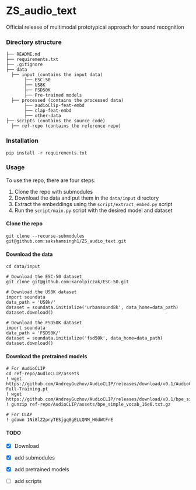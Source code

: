 # ZS_audio_text
Official release of multimodal prototypical approach for sound recognition

### Directory structure
```
├── README.md
├── requirements.txt
├── .gitignore
├── data
  ├── input (contains the input data)
       ├── ESC-50 
       ├── US8K
       ├── FSD50K
       ├── Pre-trained models             
  ├── processed (contains the processed data)
       ├── audioClip-feat-embd 
       ├── clap-feat-embd
       ├── other-data
├── scripts (contains the source code)
  ├── ref-repo (contains the reference repo)
```

### Installation
```
pip install -r requirements.txt
```

### Usage
To use the repo, there are four steps:
1. Clone the repo with submodules 
2. Download the data and put them in the `data/input` directory
3. Extract the embeddings using the `script/extract_embed.py` script
4. Run the `script/main.py` script with the desired model and dataset

#### Clone the repo
```
git clone --recurse-submodules git@github.com:sakshamsingh1/ZS_audio_text.git
```

#### Download the data
```
cd data/input

# Download the ESC-50 dataset
git clone git@github.com:karolpiczak/ESC-50.git

# Download the US8K dataset
import soundata
data_path = 'US8k/'
dataset = soundata.initialize('urbansound8k', data_home=data_path)
dataset.download()

# Download the FSD50K dataset
import soundata
data_path = 'FSD50K/'
dataset = soundata.initialize('fsd50k', data_home=data_path)
dataset.download()
```

#### Download the pretrained models
```
# For AudioCLIP
cd ref-repo/AudioCLIP/assets
! wget https://github.com/AndreyGuzhov/AudioCLIP/releases/download/v0.1/AudioCLIP-Full-Training.pt
! wget https://github.com/AndreyGuzhov/AudioCLIP/releases/download/v0.1/bpe_simple_vocab_16e6.txt.gz 
! gunzip ref-repo/AudioCLIP/assets/bpe_simple_vocab_16e6.txt.gz

# For CLAP
! gdown 1Ni8lZ2pryTESjgq8gELLQNM_HGdWtFrE
```

#### TODO
- [x] Download
- [x] add submodules
- [x] add pretrained models
- [ ] add scripts


